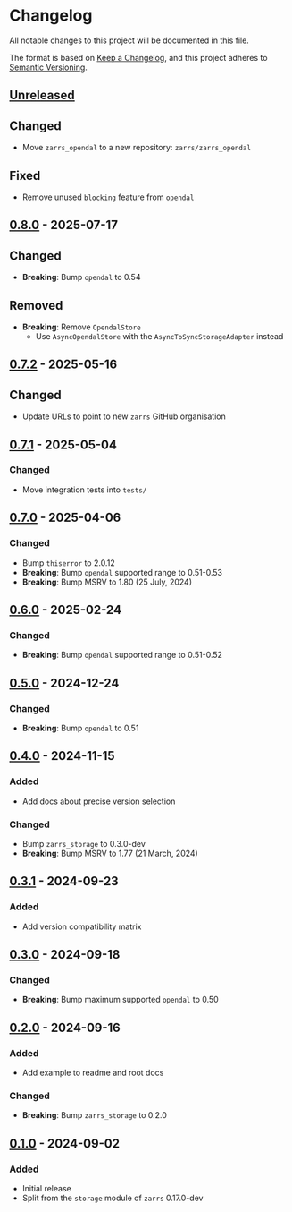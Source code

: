 # Changelog

All notable changes to this project will be documented in this file.

The format is based on [Keep a Changelog](https://keepachangelog.com/en/1.0.0/),
and this project adheres to [Semantic Versioning](https://semver.org/spec/v2.0.0.html).

## [Unreleased]

## Changed
- Move `zarrs_opendal` to a new repository: `zarrs/zarrs_opendal`

## Fixed
- Remove unused `blocking` feature from `opendal`

## [0.8.0] - 2025-07-17

## Changed
- **Breaking**: Bump `opendal` to 0.54

## Removed
- **Breaking**: Remove `OpendalStore`
  - Use `AsyncOpendalStore` with the `AsyncToSyncStorageAdapter` instead

## [0.7.2] - 2025-05-16

## Changed
- Update URLs to point to new `zarrs` GitHub organisation

## [0.7.1] - 2025-05-04

### Changed
- Move integration tests into `tests/`

## [0.7.0] - 2025-04-06

### Changed
- Bump `thiserror` to 2.0.12
 - **Breaking**: Bump `opendal` supported range to 0.51-0.53
 - **Breaking**: Bump MSRV to 1.80 (25 July, 2024)

## [0.6.0] - 2025-02-24

### Changed
 - **Breaking**: Bump `opendal` supported range to 0.51-0.52

## [0.5.0] - 2024-12-24

### Changed
 - **Breaking**: Bump `opendal` to 0.51

## [0.4.0] - 2024-11-15

### Added
 - Add docs about precise version selection

### Changed
 - Bump `zarrs_storage` to 0.3.0-dev
 - **Breaking**: Bump MSRV to 1.77 (21 March, 2024)

## [0.3.1] - 2024-09-23

### Added
 - Add version compatibility matrix

## [0.3.0] - 2024-09-18

### Changed
 - **Breaking**: Bump maximum supported `opendal` to 0.50

## [0.2.0] - 2024-09-16

### Added
 - Add example to readme and root docs

### Changed
 - **Breaking**: Bump `zarrs_storage` to 0.2.0

## [0.1.0] - 2024-09-02

### Added
 - Initial release
 - Split from the `storage` module of `zarrs` 0.17.0-dev

[unreleased]: https://github.com/zarrs/zarrs_opendal/compare/v0.8.0...HEAD
[0.8.0]: https://github.com/zarrs/zarrs_opendal/releases/tag/v0.8.0
[0.7.2]: https://github.com/zarrs/zarrs_opendal/releases/tag/v0.7.2
[0.7.1]: https://github.com/zarrs/zarrs_opendal/releases/tag/v0.7.1
[0.7.0]: https://github.com/zarrs/zarrs_opendal/releases/tag/v0.7.0
[0.6.0]: https://github.com/zarrs/zarrs_opendal/releases/tag/v0.6.0
[0.5.0]: https://github.com/zarrs/zarrs_opendal/releases/tag/v0.5.0
[0.4.0]: https://github.com/zarrs/zarrs_opendal/releases/tag/v0.4.0
[0.3.1]: https://github.com/zarrs/zarrs_opendal/releases/tag/v0.3.1
[0.3.0]: https://github.com/zarrs/zarrs_opendal/releases/tag/v0.3.0
[0.2.0]: https://github.com/zarrs/zarrs_opendal/releases/tag/v0.2.0
[0.1.0]: https://github.com/zarrs/zarrs_opendal/releases/tag/v0.1.0
